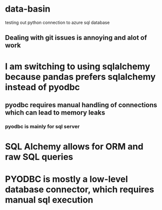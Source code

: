 # data-basin
testing out python connection to azure sql database
## Dealing with git issues is annoying and alot of work

# I am switching to using sqlalchemy because pandas prefers sqlalchemy instead of pyodbc

## pyodbc requires manual handling of connections which can lead to memory leaks

### pyodbc is mainly for sql server

# SQL Alchemy allows for ORM and raw SQL queries
# PYODBC is mostly a low-level database connector, which requires manual sql execution
